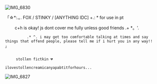 ![IMG_6830](https://github.com/user-attachments/assets/41c41519-85f6-4f4c-9198-83433b03803a)





「☆*:.｡. FOX / STINKY / [ANYTHING IDC] +.: * for use in pt      


　             　c+h is okay! js dont cover me fully unless good friends .+ *。'.     

        
              .* ^. i may get too comfortable talking at times and say things that offend people, please tell me if i hurt you in any way!! 」

              
         stollen fictkin 💔 

    ilovestollencreamicanyapabtitforhours...


    
![IMG_6827](https://github.com/user-attachments/assets/58c4a752-5ac9-44c0-8e20-754ce39095e1)
